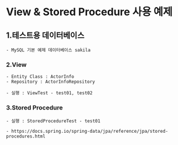# View & Stored Procedure 사용 예제

## 1.테스트용 데이터베이스

	- MySQL 기본 예제 데이터베이스 sakila


### 2.View

	- Entity Class : ActorInfo
	- Repository : ActorInfoRepository

	- 실행 : ViewTest - test01, test02


### 3.Stored Procedure

	- 실행 : StoredProcedureTest - test01
	
	- https://docs.spring.io/spring-data/jpa/reference/jpa/stored-procedures.html
